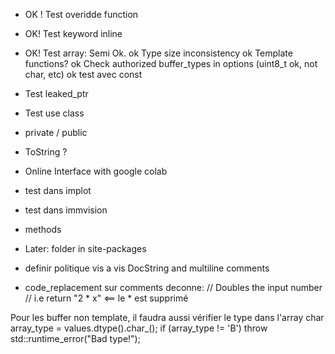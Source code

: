 - OK ! Test overidde function
- OK! Test keyword inline
- OK! Test array: Semi Ok. 
  ok Type size inconsistency
  ok Template functions?
  ok Check authorized buffer_types in options (uint8_t ok, not char, etc) 
  ok test avec const 

- Test leaked_ptr
- Test use class
- private / public
- ToString ?
- Online Interface with google colab


- test dans implot
- test dans immvision
- methods

- Later: folder in site-packages
- definir politique vis a vis DocString and multiline comments
- code_replacement sur comments deconne:
    // Doubles the input number
    // i.e return "2 * x"    <== le * est supprimé


Pour les buffer non template, il faudra aussi vérifier le type dans l'array
    char array_type = values.dtype().char_();
        if (array_type != 'B')
            throw std::runtime_error("Bad type!");
